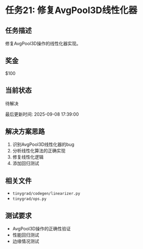 # 任务21: 修复AvgPool3D线性化器

## 任务描述
修复AvgPool3D操作的线性化器实现。

## 奖金
$100

## 当前状态
待解决

最后更新时间: 2025-09-08 17:39:00

## 解决方案思路
1. 识别AvgPool3D线性化器的bug
2. 分析线性化算法的正确实现
3. 修复线性化逻辑
4. 添加回归测试

## 相关文件
- `tinygrad/codegen/linearizer.py`
- `tinygrad/ops.py`

## 测试要求
- AvgPool3D操作的正确性验证
- 性能回归测试
- 边缘情况测试
